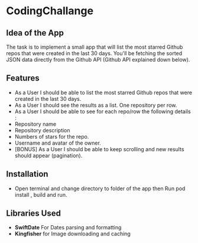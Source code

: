 # CodingChallange

## Idea of the App 
The task is to implement a small app that will list the most starred Github repos that were created in the last 30 days. 
You'll be fetching the sorted JSON data directly from the Github API (Github API explained down below). 

## Features
* As a User I should be able to list the most starred Github repos that were created in the last 30 days. 
* As a User I should see the results as a list. One repository per row. 
* As a User I should be able to see for each repo/row the following details :
* Repository name
* Repository description 
* Numbers of stars for the repo. 
* Username and avatar of the owner. 
* [BONUS] As a User I should be able to keep scrolling and new results should appear (pagination).

## Installation
- Open terminal and change directory to folder of the app then Run pod install , build and run.

## Libraries Used
- **SwiftDate** For Dates parsing and formatting
- **Kingfisher** for Image downloading and caching

